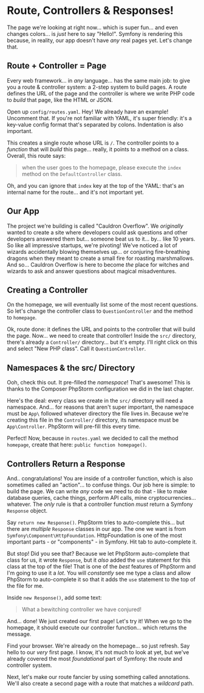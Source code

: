 # Route, Controllers & Responses!

The page we're looking at right now... which is super fun... and even changes colors...
is *just* here to say "Hello!". Symfony is rendering this because, in reality, our
app doesn't have *any* real pages yet. Let's change that.

## Route + Controller = Page

Every web framework... in *any* language... has the same main job: to give you a
route & controller system: a 2-step system to build pages. A route defines the URL
of the page and the controller is where we write PHP code to *build* that page,
like the HTML or JSON.

Open up `config/routes.yaml`. Hey! We already have an example! Uncomment that.
If you're not familiar with YAML, it's super friendly: it's a key-value config
format that's separated by colons. Indentation is also important.

This creates a single route whose URL is `/`. The controller points to a *function*
that will *build* this page... really, it points to a method on a class. Overall,
this route says:

> when the user goes to the homepage, please execute the `index` method on the
> `DefaultController` class.

Oh, and you can ignore that `index` key at the top of the YAML: that's an internal
name for the route... and it's not important yet.

## Our App

The project we're building is called "Cauldron Overflow". We *originally* wanted
to create a site where developers could ask questions and other developers answered
them but... someone beat us to it... by... like 10 years. So like all impressive
startups, we're pivoting! We've noticed a lot of wizards accidentally blowing
themselves up... or conjuring fire-breathing dragons when they meant to create
a small fire for roasting marshmallows. And so... Cauldron Overflow is here to
become *the* place for witches and wizards to ask and answer questions about
magical misadventures.

## Creating a Controller

On the homepage, we will eventually list some of the most recent questions. So
let's change the controller class to `QuestionController` and the method to
`homepage`.

Ok, route done: it defines the URL and points to the controller that will build
the page. Now... we need to create that controller! Inside the `src/` directory,
there's already a `Controller/` directory... but it's empty. I'll right click on
this and select "New PHP class". Call it `QuestionController`.

## Namespaces & the src/ Directory

Ooh, check this out. It pre-filled the *namespace*! That's awesome! This is
thanks to the Composer PhpStorm configuration we did in the last chapter.

Here's the deal: every class we create in the `src/` directory will need a namespace.
And... for reasons that aren't super important, the namespace must be `App\` followed
whatever directory the file lives in. Because we're creating this file in the
`Controller/` directory, its namespace must be `App\Controller`. PhpStorm will
pre-fill this every time.

Perfect! Now, because in `routes.yaml` we decided to call the method `homepage`,
create that here: `public function homepage()`.

## Controllers Return a Response

And.. congratulations! You are inside of a controller function, which is also
sometimes called an "action"... to confuse things. Our job here is simple: to build
the page. We can write *any* code we need to do that - like to make database queries,
cache things, perform API calls, mine cryptocurrencies... whatever. The *only*
rule is that a controller function *must* return a Symfony `Response` object.

Say `return new Response()`. PhpStorm tries to auto-complete this... but there
are *multiple* `Response` classes in our app. The one we want is from
`Symfony\Component\HttpFoundation`. HttpFoundation is one of the most important
parts - or "components" - in Symfony. Hit tab to auto-complete it.

But stop! Did you see that? Because we let PhpStorm auto-complete that class for
us, it wrote `Response`, but it *also* added the `use` statement for this class at
the top of the file! That is one of the *best* features of PhpStorm and I'm going
to use it a *lot*. You will *constantly* see me type a class and allow PhpStorm
to auto-complete it so that it adds the `use` statement to the top of the file
for me.

Inside `new Response()`, add some text:

> What a bewitching controller we have conjured!

And... done! We just created our first page! Let's try it! When we go to the
homepage, it should execute our controller function... which returns the message.

Find your browser. We're already on the homepage... so just refresh. Say hello to
our *very* first page. I know, it's not much to look at yet, but we've already
covered the most *foundational* part of Symfony: the route and controller system.

Next, let's make our route fancier by using something called annotations. We'll
also create a second page with a route that matches a *wildcard* path.
